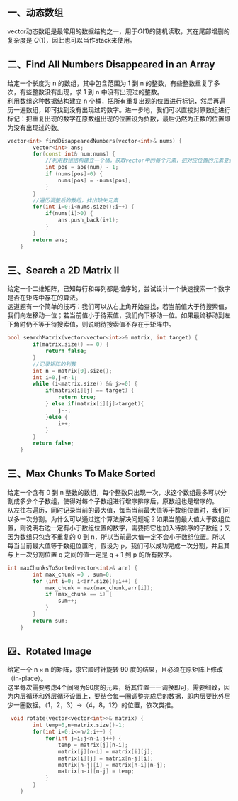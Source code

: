 ## 一、动态数组
vector动态数组是最常用的数据结构之一，用于$O(1)$的随机读取，其在尾部增删的复杂度是 $O(1)$，因此也可以当作stack来使用。

## 二、Find All Numbers Disappeared in an Array

给定一个长度为 n 的数组，其中包含范围为 1 到 n 的整数，有些整数重复了多次，有些整数没有出现，求 1 到 n 中没有出现过的整数。  
利用数组这种数据结构建立 n 个桶，把所有重复出现的位置进行标记，然后再遍历一遍数组，即可找到没有出现过的数字。进一步地，我们可以直接对原数组进行标记：把重复出现的数字在原数组出现的位置设为负数，最后仍然为正数的位置即为没有出现过的数。
```C++
vector<int> findDisappearedNumbers(vector<int>& nums) {
        vector<int> ans;
        for(const int& num:nums) {
            //利用数组结构建立一个桶，获取vector中的每个元素，把对应位置的元素变负
            int pos = abs(num) - 1;
            if (nums[pos]>0) {
                nums[pos] = -nums[pos];
            }
        }
        //遍历调整后的数组，找出缺失元素
        for(int i=0;i<nums.size();i++) {
            if(nums[i]>0) {
                ans.push_back(i+1);
            }
        }
        return ans;
    }
```
## 三、Search a 2D Matrix II
给定一个二维矩阵，已知每行和每列都是增序的，尝试设计一个快速搜索一个数字是否在矩阵中存在的算法。  
这道题有一个简单的技巧：我们可以从右上角开始查找，若当前值大于待搜索值，我们向左移动一位；若当前值小于待索值，我们向下移动一位。如果最终移动到左下角时仍不等于待搜索值，则说明待搜索值不存在于矩阵中。
```C++
bool searchMatrix(vector<vector<int>>& matrix, int target) {
        if(matrix.size() == 0) {
            return false;
        }
        //记录矩阵的列数
        int n = matrix[0].size();
        int i=0,j=n-1;
        while (i<matrix.size() && j>=0) {
            if(matrix[i][j] == target) {
                return true;
            } else if(matrix[i][j]>target){
                j--;
            }else {
                i++;
            }
        }
        return false;
    }
```
## 三、Max Chunks To Make Sorted
给定一个含有 0 到 n 整数的数组，每个整数只出现一次，求这个数组最多可以分割成多少个子数组，使得对每个子数组进行增序排序后，原数组也是增序的。  
从左往右遍历，同时记录当前的最大值，每当当前最大值等于数组位置时，我们可以多一次分割。为什么可以通过这个算法解决问题呢？如果当前最大值大于数组位置，则说明右边一定有小于数组位置的数字，需要把它也加入待排序的子数组；又因为数组只包含不重复的 0 到 n，所以当前最大值一定不会小于数组位置。所以每当当前最大值等于数组位置时，假设为 p，我们可以成功完成一次分割，并且其与上一次分割位置 q 之间的值一定是 q + 1 到 p 的所有数字。
```C++
int maxChunksToSorted(vector<int>& arr) {
        int max_chunk =0 , sum=0;
        for (int i=0; i<arr.size();i++) {
            max_chunk = max(max_chunk,arr[i]);
            if (max_chunk == i) {
                sum++;
            }
        }
        return sum;
    }
```
## 四、Rotated Image
给定一个 n × n 的矩阵，求它顺时针旋转 90 度的结果，且必须在原矩阵上修改（in-place）。  
这里每次需要考虑4个间隔为90度的元素，将其位置一一调换即可，需要细致，因为内层循环和外层循环设置上，要结合每一圈调整完成后的数据，即内层要比外层少一圈数据。（1，2，3）->（4，8，12）的位置，依次类推。  
```C++
 void rotate(vector<vector<int>>& matrix) {
        int temp=0,n=matrix.size()-1;
        for(int i=0;i<=n/2;i++) {
            for(int j=i;j<n-i;j++) {
                temp = matrix[j][n-i];
                matrix[j][n-i] = matrix[i][j];
                matrix[i][j] = matrix[n-j][i];
                matrix[n-j][i] = matrix[n-i][n-j];
                matrix[n-i][n-j] = temp;
            }
        }
    }

```